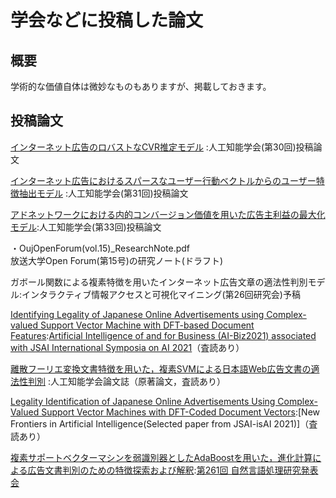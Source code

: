 # 学会などに投稿した論文
## 概要
学術的な価値自体は微妙なものもありますが、掲載しておきます。

## 投稿論文
[インターネット広告のロバストなCVR推定モデル](https://www.jstage.jst.go.jp/article/pjsai/JSAI2016/0/JSAI2016_2J33/_article/-char/ja/)
:人工知能学会(第30回)投稿論文

[インターネット広告におけるスパースなユーザー行動ベクトルからのユーザー特徴抽出モデル](https://www.jstage.jst.go.jp/article/pjsai/JSAI2017/0/JSAI2017_1L11/_article/-char/ja)
:人工知能学会(第31回)投稿論文

[アドネットワークにおける内的コンバージョン価値を用いた広告主利益の最大化モデル](https://www.jstage.jst.go.jp/article/pjsai/JSAI2019/0/JSAI2019_4B3J303/_article/-char/ja/):人工知能学会(第33回)投稿論文

・OujOpenForum(vol.15)_ResearchNote.pdf  
放送大学Open Forum(第15号)の研究ノート(ドラフト)

ガボール関数による複素特徴を用いたインターネット広告文章の適法性判別モデル:インタラクティブ情報アクセスと可視化マイニング(第26回研究会)予稿

[Identifying Legality of Japanese Online Advertisements using Complex-valued Support Vector Machine with DFT-based Document Features](https://easychair.org/publications/preprint/cN3T):[Artificial Intelligence of and for Business (AI-Biz2021) 
associated with JSAI International Symposia on AI 2021](http://sig-bi.jp/ai-biz2021.html)（査読あり）

[離散フーリエ変換文書特徴を用いた，複素SVMによる日本語Web広告文書の適法性判別](https://www.jstage.jst.go.jp/article/tjsai/38/3/38_38-3_D-M51/_article/-char/ja)
:人工知能学会論文誌（原著論文，査読あり）

[Legality Identification of Japanese Online Advertisements Using Complex-Valued Support Vector Machines with DFT-Coded Document Vectors](https://link.springer.com/chapter/10.1007/978-3-031-36190-6_23):[New Frontiers in Artificial Intelligence(Selected paper from JSAI-isAI 2021)]（査読あり）

[複素サポートベクターマシンを弱識別器としたAdaBoostを用いた，進化計算による広告文書判別のための特徴探索および解釈](https://ipsj.ixsq.nii.ac.jp/ej/?action=pages_view_main&active_action=repository_view_main_item_detail&item_id=238497&item_no=1&page_id=13&block_id=8):[第261回 自然言語処理研究発表会](https://sites.google.com/sig-nl.ipsj.or.jp/sig-nl/%E7%A0%94%E7%A9%B6%E7%99%BA%E8%A1%A8%E4%BC%9A/NL261?authuser=0)
